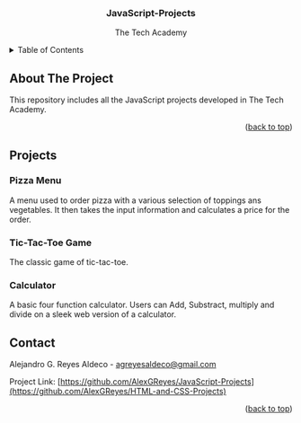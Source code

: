 <div id="top"></div>


<!-- PROJECT LOGO -->
<br />
<div align="center">
  <!--a href="https://github.com/othneildrew/Best-README-Template">
    <img src="images/logo.png" alt="Logo" width="80" height="80">
  </a-->

  <h3 align="center">JavaScript-Projects</h3>

  <p align="center">
    The Tech Academy
    <br />
  </p>
</div>



<!-- TABLE OF CONTENTS -->
<details>
  <summary>Table of Contents</summary>
  <ol>
    <li>
      <a href="#about-the-project">About This Repo</a>
    </li>
    <li><a href="#projects">Projects</a></li>
    <li><a href="#contact">Contact</a></li>
  </ol>
</details>


<!-- ABOUT THE PROJECT -->
## About The Project

<!-- [![Product Name Screen Shot][product-screenshot]](https://example.com)-->

This repository includes all the JavaScript projects developed in The Tech Academy.

<p align="right">(<a href="#top">back to top</a>)</p>


<!-- PROJECTS -->

## Projects

### Pizza Menu
A menu used to order pizza with a various selection of toppings ans vegetables. It then takes the input information and calculates a price for the order.

### Tic-Tac-Toe Game

The classic game of tic-tac-toe. 

### Calculator

A basic four function calculator. Users can Add, Substract, multiply and divide on a sleek web version of a calculator.

<!-- CONTACT -->
## Contact

Alejandro G. Reyes Aldeco - agreyesaldeco@gmail.com

Project Link: [https://github.com/AlexGReyes/JavaScript-Projects](https://github.com/AlexGReyes/HTML-and-CSS-Projects)

<p align="right">(<a href="#top">back to top</a>)</p>

